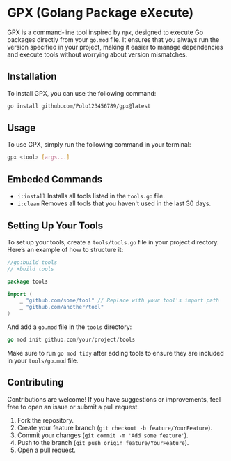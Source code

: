 # GPX (Golang Package eXecute)

GPX is a command-line tool inspired by `npx`, designed to execute Go packages
directly from your `go.mod` file. It ensures that you always run the version
specified in your project, making it easier to manage dependencies and execute
tools without worrying about version mismatches.

## Installation

To install GPX, you can use the following command:

```bash
go install github.com/Polo123456789/gpx@latest
```

## Usage

To use GPX, simply run the following command in your terminal:

```bash
gpx <tool> [args...]
```

## Embeded Commands

* `i:install` Installs all tools listed in the `tools.go` file.
* `i:clean` Removes all tools that you haven't used in the last 30 days.

## Setting Up Your Tools

To set up your tools, create a `tools/tools.go` file in your project directory.
Here’s an example of how to structure it:

```go
//go:build tools
// +build tools

package tools

import (
    _ "github.com/some/tool" // Replace with your tool's import path
    _ "github.com/another/tool"
)
```

And add a `go.mod` file in the `tools` directory:

```go
go mod init github.com/your/project/tools
```

Make sure to run `go mod tidy` after adding tools to ensure they are included
in your `tools/go.mod` file.

## Contributing

Contributions are welcome! If you have suggestions or improvements, feel free
to open an issue or submit a pull request.

1. Fork the repository.
2. Create your feature branch (`git checkout -b feature/YourFeature`).
3. Commit your changes (`git commit -m 'Add some feature'`).
4. Push to the branch (`git push origin feature/YourFeature`).
5. Open a pull request.
